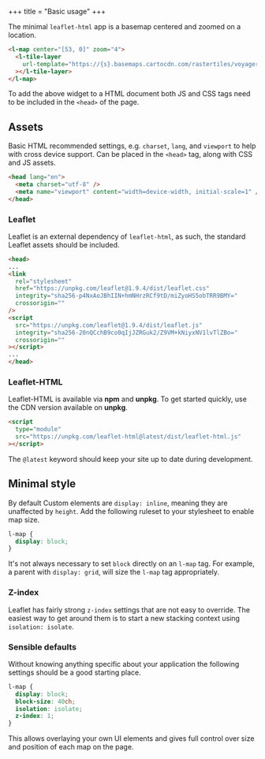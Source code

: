 +++
title = "Basic usage"
+++

The minimal `leaflet-html` app is a basemap centered and zoomed on a location.

```html
<l-map center="[53, 0]" zoom="4">
  <l-tile-layer
    url-template="https://{s}.basemaps.cartocdn.com/rastertiles/voyager/{z}/{x}/{y}{r}.png"
  ></l-tile-layer>
</l-map>
```

<l-map center="[53, 0]" zoom="4">
  <l-tile-layer
    url-template="https://{s}.basemaps.cartocdn.com/rastertiles/voyager/{z}/{x}/{y}{r}.png"
  ></l-tile-layer>
</l-map>

To add the above widget to a HTML document both JS and CSS tags need to be included in the `<head>` of the page.

## Assets

Basic HTML recommended settings, e.g. `charset`, `lang`, and `viewport` to help with cross device support.
Can be placed in the `<head>` tag, along with CSS and JS assets.

```html
<head lang="en">
  <meta charset="utf-8" />
  <meta name="viewport" content="width=device-width, initial-scale=1" />
</head>
```

### Leaflet

Leaflet is an external dependency of `leaflet-html`, as such,
the standard Leaflet assets should be included.

```html
<head>
...
<link
  rel="stylesheet"
  href="https://unpkg.com/leaflet@1.9.4/dist/leaflet.css"
  integrity="sha256-p4NxAoJBhIIN+hmNHrzRCf9tD/miZyoHS5obTRR9BMY="
  crossorigin=""
/>
<script
  src="https://unpkg.com/leaflet@1.9.4/dist/leaflet.js"
  integrity="sha256-20nQCchB9co0qIjJZRGuk2/Z9VM+kNiyxNV1lvTlZBo="
  crossorigin=""
></script>
...
</head>
```

### Leaflet-HTML

Leaflet-HTML is available via **npm** and **unpkg**.
To get started quickly, use the CDN version available on **unpkg**.

```html
<script
  type="module"
  src="https://unpkg.com/leaflet-html@latest/dist/leaflet-html.js"
></script>
```

The `@latest` keyword should keep your site up to date during development.

## Minimal style

By default Custom elements are `display: inline`,
meaning they are unaffected by `height`.
Add the following ruleset to your stylesheet to enable map size.

```css
l-map {
  display: block;
}
```

It's not always necessary to set `block` directly on an `l-map` tag.
For example, a parent with `display: grid`, will size the `l-map` tag appropriately.

### Z-index

Leaflet has fairly strong `z-index` settings that are not easy to override.
The easiest way to get around them is to start a new stacking context using `isolation: isolate`.

### Sensible defaults

Without knowing anything specific about your application the following settings should be a good starting place.

```css
l-map {
  display: block;
  block-size: 40ch;
  isolation: isolate;
  z-index: 1;
}
```

This allows overlaying your own UI elements and gives full control over size and position of each map on the page.
